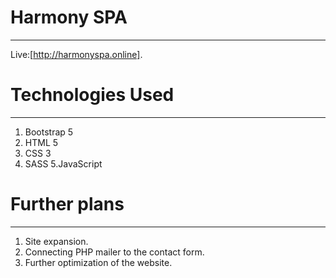 # Harmony SPA
***
Live:[http://harmonyspa.online].
# Technologies Used
***
1. Bootstrap 5 
2. HTML 5
3. CSS 3 
4. SASS 
5.JavaScript 

# Further plans
***
1. Site expansion.
2. Connecting PHP mailer to the contact form.
3. Further optimization of the website.
